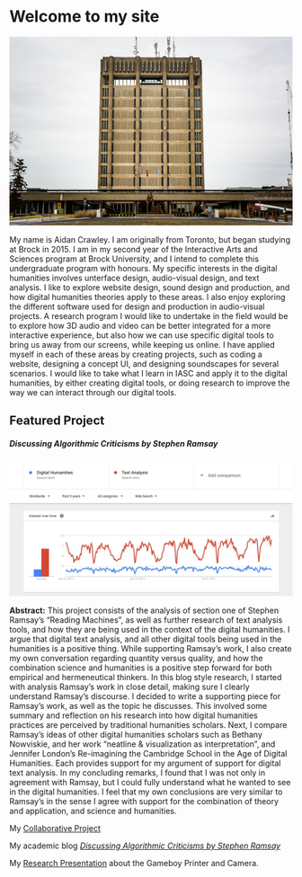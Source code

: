# Welcome to my site 

![](images/February.jpg)

My name is Aidan Crawley. I am originally from Toronto, but began studying at Brock in 2015. I am in my second year of the Interactive Arts and Sciences program at Brock University, and I intend to complete this undergraduate program with honours. My specific interests in the digital humanities involves unterface design, audio-visual design, and text analysis.  I like to explore website design, sound design and production, and how digital humanities theories apply to these areas. I also enjoy exploring the different software used for design and production in audio-visual projects. A research program I would like to undertake in the field would be to explore how 3D audio and video can be better integrated for a more interactive experience, but also how we can use specific digital tools to bring us away from our screens, while keeping us online. I have applied myself in each of these areas by creating projects, such as coding a website, designing a concept UI, and designing soundscapes for several scenarios. I would like to take what I learn in IASC and apply it to the digital humanities, by either creating digital tools, or doing research to improve the way we can interact through our digital tools.

## Featured Project
##### Discussing Algorithmic Criticisms by Stephen Ramsay
![](images/Trends.jpg)

**Abstract:**
This project consists of the analysis of section one of Stephen Ramsay’s “Reading Machines”, as well as further research of text analysis tools, and how they are being used in the context of the digital humanities. I argue that digital text analysis, and all other digital tools being used in the humanities is a positive thing. While supporting Ramsay’s work, I also create my own conversation regarding quantity versus quality, and how the combination science and humanities is a positive step forward for both empirical and hermeneutical thinkers. In this blog style research, I started with analysis Ramsay’s work in close detail, making sure I clearly understand Ramsay’s discourse. I decided to write a supporting piece for Ramsay’s work, as well as the topic he discusses. This involved some summary and reflection on his research into how digital humanities practices are perceived by traditional humanities scholars. Next, I compare Ramsay’s ideas of other digital humanities scholars such as Bethany Nowviskie, and her work “neatline & visualization as interpretation”, and Jennifer London’s Re-imagining the Cambridge School in the Age of Digital Humanities. Each provides support for my argument of support for digital text analysis. In my concluding remarks, I found that I was not only in agreement with Ramsay, but I could fully understand what he wanted to see in the digital humanities. I feel that my own conclusions are very similar to Ramsay’s in the sense I agree with support for the combination of theory and application, and science and humanities. 


My [Collaborative Project](CollaborativeProject.MD)

My academic blog [*Discussing Algorithmic Criticisms by Stephen Ramsay*](blog.md)

My [Research Presentation](reveal/index.html) about the Gameboy Printer and Camera.
 

